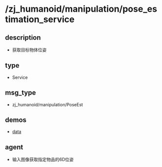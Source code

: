 ﻿# /zj_humanoid/manipulation/pose_estimation_service

## description
- 获取目标物体位姿

## type
- Service

## msg_type
- zj_humanoid/manipulation/PoseEst

## demos
- [data](./data.yaml)

## agent
- 输入图像获取指定物品的6D位姿

